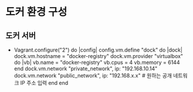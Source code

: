 # 도커 환경 구성
## 도커 서버
- Vagrant.configure("2") do |config|
    config.vm.define "dock" do |dock|
        dock.vm.hostname = "docker-registry"
        dock.vm.provider "virtualbox" do |vb|
            vb.name = "docker-registry"
            vb.cpus = 4 
            vb.memory = 6144
        end
        dock.vm.network "private_network", ip: "192.168.10.14"
        dock.vm.network "public_network", ip: "192.168.x.x" # 원하는 공개 네트워크 IP 주소 입력
    end
end

